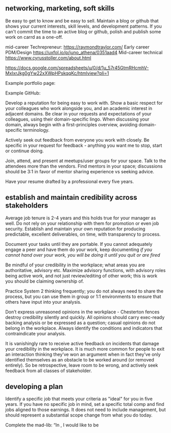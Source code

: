 
## networking, marketing, soft skills
Be easy to get to know and be easy to sell.  Maintain a blog or github that shows your current interests, skill levels, and development patterns. If you can't commit the time to an active blog or github, polish and publish some work on carrd as a one-off.

mid-career Techrepreneur: https://raymondtraylor.com/
Early career PDM/Design https://uxfol.io/p/juno_athena/0351aad4
Mid-career technical https://www.cyrusstoller.com/about.html

https://docs.google.com/spreadsheets/u/0/d/1u_57r45GtmRHcmhV-MxIxrJkg0gYw22xXWpHPskqqKc/htmlview?pli=1

Example portfolio page:

Example GitHub: 

Develop a reputation for being easy to work with.  Show a basic respect for your colleagues who work alongside you, and an academic interest in adjacent domains.  Be clear in your requests and expectations of your colleagues, using their domain-specific lingo.  When discussing your domain, always begin with a first-principles overview, avoiding domain-specific terminology. 

Actively seek out feedback from everyone you work with closely.  Be specific in your request for feedback - anything you want me to stop, start or continue doing.

Join, attend, and present at meetups/user groups for your space.  Talk to the attendees more than the vendors.   Find mentors in your space; discussions should be 3:1 in favor of mentor sharing experience vs seeking advice.  

Have your resume drafted by a professional every five years.
## establish and maintain credibility across stakeholders 
Average job tenure is 2-4 years and this holds true for your manager as well. Do not rely on your relationship with them for promotion or even job security. Establish and maintain your own reputation for producing predictable, excellent deliverables, on time, with transparency to process.

Document your tasks until they are portable. If you cannot adequately engage a peer and have them do your work, keep documenting
*if you cannot hand over your work, you will be doing it until you quit or are fired*

Be mindful of your credibility in the workplace; what areas you are authoritative, advisory etc. Maximize advisory functions, with advisory roles being active work, and not just review/editing of other work; this is work you should be claiming ownership of. 

Practice System 2 thinking frequently;  you do not always need to share the process, but you can use them in group or 1:1 environments to ensure that others have input into your analysis. 

Don’t express unreasoned opinions in the workplace - Chesterton fences destroy credibility silently and quickly.   All opinions should carry exec-ready backing analysis or be expressed as a question; casual opinions do not belong in the workplace. Always identify the conditions and indicators that contraindicate your analysis. 

It is vanishingly rare to receive active feedback on incidents that damage your credibility in the workplace. It is much more common for people to exit an interaction thinking they’ve won an argument when in fact they’ve only identified themselves as an obstacle to be worked around (or removed entirely). So be retrospective, leave room to be wrong, and actively seek feedback from all classes of stakeholder.
## developing a plan
Identify a specific job that meets your criteria as "ideal" for you in five years.  If you have no specific job in mind, set a specific total comp and find jobs aligned to those earnings.  It does not need to include management, but should represent a substantial scope change from what you do today. 

Complete the mad-lib:
“In <year>, I would like to be <title> of <domain> in an <sized>-sized firm in the <industry> industry in the <location> metro area , earning <range>, with a <number> span of control over <number> levels.”

It should be aggressive but realistic, accounting for geography, current access, experience, and the time you are realistically able to commit to career development.   For example a high performing mid-career target hire might be able to achieve Director-level management in 5 years, where the same lateral hire might take 8-10 to achieve the same.

Get very specific, and look up listings for the exact job you want, and closely evaluate the hiring criteria.   Perform a gap analysis, and check your assumptions to make sure it's still aggressive but realistic.  

Pay special attention to market- and role-specific proof points.  For example, a global leader will need prior international experience, and a junior exec with multiple L1 managers will need to show strong performance as a direct manager.

Create a skills matrix showing the up-and downstream consumers of your function and assess your skills in each of these areas on a 100 to 400-level depth. 

Start working the gaps:
- Access
- Technical experience
- Adjacent domain fluency
- Reputation
- Network
- Education

Do this exercise fresh every 6-12 months, like visiting your financial plan.

# maintaining organizational awareness

## understand the structure 

Review the org chart, use it to document a [directed graph](https://en.wikipedia.org/wiki/Directed_graph) network in whatever tool you prefer

## understand your understanding of your network
Centering yourself in the network
- rate your academic understanding of all nodes on a 100 to 400 academic level
- rate your organizational understanding of all nodes on a normal scale

## Close gaps/maintain academic understanding
- Maintain a 100 level understanding on all identifiable nodes on your network
- Maintain a 400 level on all connecting nodes.
- Maintain 500 level on your node.  To claim status as a knowledge worker, you must operate as if you have post-graduate experience in your domain.  The actual degree is optional; but you should maintain a demonstrable external facing portfolio or level of certification commensurate to your title.
 ## Close gaps/maintain operational understanding
 For an escalation in any possible direction


## conflict management
Conflict is necessary and healthy. When managing conflict with a peer, identify and document:
- RACI - if it does not exist, create one and agree on it.  If you cannot agree on it, consult your manager
- areas of agreement
- Areas of conflict 
- escalation timing
- Escalation paths



# Job progression
Most companies have a tech ladder, even if it's only one or two steps.  In more tech-focused companies, IC roles that can overlap with relatively senior managers from a compensation perspective.  Progression to the very top IC ranks is statistically rare.  

Given the compensation overlap, it's common for a person move back and forth between management and IC although it's not always successful; great engineers often make bad managers, and it's easy for managers to lose technical depth.  

| IC                       | Manager                |
| ------------------------ | ---------------------- |
|                          | Executive              |
| Fellow                   | SVP                    |
| Distinguished            | VP                     |
| Sr. Architect / Sr. Engr | Director / Sr Director |
| Advisor / Sr Advisor     | Manager / Sr Manager   |
| Early career             |                        |

## Choosing an industry
A technologist can work in one of three general types of organizations, roughly representing the technology supply chain:

### 1. Tech Product firms
#### Large firms
Entry into large tech product firms is generally done directly out of undergrad or master's level studies through intern programs, and once in, lateral movement between firms is common.  Later-career entrants will usually come into the firm through the field or from acquisitions.  Laterals tend to hit glass ceilings for promotion, but mid-senior IC and manager roles can be quite comfortable and stable, but can give low optionality for geography.

#### Mid-sized firms
Mid-late startups and pre-IPO firms in high growth phase represent the greatest opportunity for mid-junior technologists, particularly in field-facing roles. This tends to be the frothiest area, and gives the least optionality in terms work-life balance. 

### 2. Consulting/MSP/Reseller/Distributor


### 3. End user


	1. Technology-based optimizations
	2. Operational Technology Support

These three represent, effectively, the supply chain. Category 3.2 is fine to start in, but do not stay there. Category 3.1 is requires domain depth and is a great way into the other categories. 

Pay for the same applied skill varies widely in tech for two reasons:

- Industries value talent based on ROI of the applied skillset, which varies according to application
- Tech is notoriously high leverage; decisions a single worker makes can save (or cost) the organization many times the price of the worker themselves.

Because pay varies widely, jobs in tech are frequently tuned to optimize for work/life flexibility, particularly in industries where pay is uncompetitive.

Industry tailwinds are very helpful for entry level jobs, but being part of a "hot industry" makes progression more competitive. Industry headwinds present opportunities for mid-career leaders because tech is nearly always challenged to innovate when cost optimizations are in play.  

Study your industry, adjacent industries, and adjacent geographies, understand where money is being invested.  Read trade publications and quarterly reports of firms you are interested in.

Assess developments in your functional area over the last five years and do an impact assessment on your skill set 



## Time in Role
1. Ideal time in role 2-3 years (for you; org may prefer longer)
2. If you do not honestly see a progression path after 18 months, it's time to start looking.  
3. Do not hold any job without a scope change for more than 5 years (particularly true in F500).

<code>Don't take a job without knowing how it will position you for the next role</code>

## Pay structure
At entry/junior levels, total compensation is mostly base pay, with a 10-15% target bonus.  Senior ICs will see that rise to 25% and will be much higher as you move up mid- and senior- management.  

Sell enough stock to cover gains and income tax immediately on grant. If the stock price falls you are exposed to a tax bills without the corresponding assets to cover.

